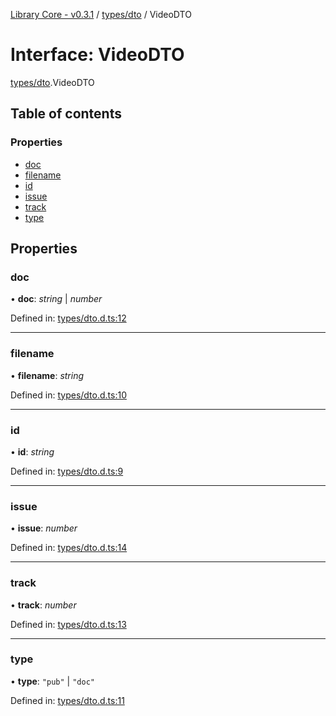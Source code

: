 [Library Core - v0.3.1](../README.md) / [types/dto](../modules/types_dto.md) / VideoDTO

# Interface: VideoDTO

[types/dto](../modules/types_dto.md).VideoDTO

## Table of contents

### Properties

- [doc](types_dto.videodto.md#doc)
- [filename](types_dto.videodto.md#filename)
- [id](types_dto.videodto.md#id)
- [issue](types_dto.videodto.md#issue)
- [track](types_dto.videodto.md#track)
- [type](types_dto.videodto.md#type)

## Properties

### doc

• **doc**: *string* \| *number*

Defined in: [types/dto.d.ts:12](https://github.com/BenShelton/library-api/blob/master/packages/core/types/dto.d.ts#L12)

___

### filename

• **filename**: *string*

Defined in: [types/dto.d.ts:10](https://github.com/BenShelton/library-api/blob/master/packages/core/types/dto.d.ts#L10)

___

### id

• **id**: *string*

Defined in: [types/dto.d.ts:9](https://github.com/BenShelton/library-api/blob/master/packages/core/types/dto.d.ts#L9)

___

### issue

• **issue**: *number*

Defined in: [types/dto.d.ts:14](https://github.com/BenShelton/library-api/blob/master/packages/core/types/dto.d.ts#L14)

___

### track

• **track**: *number*

Defined in: [types/dto.d.ts:13](https://github.com/BenShelton/library-api/blob/master/packages/core/types/dto.d.ts#L13)

___

### type

• **type**: ``"pub"`` \| ``"doc"``

Defined in: [types/dto.d.ts:11](https://github.com/BenShelton/library-api/blob/master/packages/core/types/dto.d.ts#L11)
